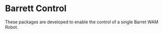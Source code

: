 Barrett Control
===============

These packages are developed to enable the control of a single Barret WAM Robot.
